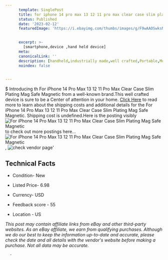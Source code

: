 ```yaml
---
      template: SinglePost
      title: for iphone 14 pro max 13 12 11 pro max clear case slim plating mag safe magnetic
      status: Published
      date: '2023-02-12'
      featuredImage: 'https://i.ebayimg.com/thumbs/images/g/F9wAAOSwksNjI-4L/s-l225.jpg'
       

      excerpt: >-
        [smartphone,device ,hand held device]
      meta:
      canonicalLink: ''
      description: [handheld,industrially made,well crafted,Portable,Mobile,Compact,Convenient,Lightweight,Maneuverable,Man-portable,Miniature,Carriable,Hand-held,Light,Holdable,Transportable,Mobile device,Pocket-sized,On-the-go,Wireless,Cordless,Compact size,Convenient size, smartphone,device ,hand held device]
      noindex: false
      

---
```

$
      Introducing th For iPhone 14 Pro Max 13 12 11 Pro Max Clear Case Slim Plating Mag Safe Magnetic from a well-known brand.This well crafted device  is sure to be a Center of attention  in your home. [Click Here](https://www.ebay.com/itm/195517700145?hash=item2d85c35831%3Ag%3AF9wAAOSwksNjI-4L&mkevt=1&mkcid=1&mkrid=711-53200-19255-0&campid=%253CePNCampaignId%253E&customid=%253CreferenceId%253E&toolid=10049) to read more to learn about the shipping costs and additional details for the For iPhone 14 Pro Max 13 12 11 Pro Max Clear Case Slim Plating Mag Safe Magnetic. Shipping cost is undefined.Here is the posting visibly ![For iPhone 14 Pro Max 13 12 11 Pro Max Clear Case Slim Plating Mag Safe Magnetic](https://i.ebayimg.com/thumbs/images/g/F9wAAOSwksNjI-4L/s-l225.jpg) to check out more postings here... ![For iPhone 14 Pro Max 13 12 11 Pro Max Clear Case Slim Plating Mag Safe Magnetic](https://i.ebayimg.com/images/g/F9wAAOSwksNjI-4L/s-l225.jpg), ![check vendor page](https://origin-galleryplus.ebayimg.com/ws/web/195517700145_2_0_1/225x225.jpg,https://origin-galleryplus.ebayimg.com/ws/web/195517700145_3_0_1/225x225.jpg,https://origin-galleryplus.ebayimg.com/ws/web/195517700145_4_0_1/225x225.jpg,https://origin-galleryplus.ebayimg.com/ws/web/195517700145_5_0_1/225x225.jpg,https://origin-galleryplus.ebayimg.com/ws/web/195517700145_6_0_1/225x225.jpg,https://origin-galleryplus.ebayimg.com/ws/web/195517700145_7_0_1/225x225.jpg,https://origin-galleryplus.ebayimg.com/ws/web/195517700145_8_0_1/225x225.jpg,https://origin-galleryplus.ebayimg.com/ws/web/195517700145_9_0_1/225x225.jpg,https://origin-galleryplus.ebayimg.com/ws/web/195517700145_10_0_1/225x225.jpg,https://origin-galleryplus.ebayimg.com/ws/web/195517700145_11_0_1/225x225.jpg,https://origin-galleryplus.ebayimg.com/ws/web/195517700145_12_0_1/225x225.jpg,https://origin-galleryplus.ebayimg.com/ws/web/195517700145_13_0_1/225x225.jpg,https://origin-galleryplus.ebayimg.com/ws/web/195517700145_14_0_1/225x225.jpg,https://origin-galleryplus.ebayimg.com/ws/web/195517700145_15_0_1/225x225.jpg,https://origin-galleryplus.ebayimg.com/ws/web/195517700145_16_0_1/225x225.jpg)'

      

 ## Technical Facts 



     
      

 - Condition- New 


      

 - Listed Price- 6.98 


      

 - Currency- USD 


      

 - Feedback score - 55 


      

 - Location - US 


      
      

 *_This post may contain affiliate links from eBay and other third-party websites. As an eBay affiliate, we earn from qualifying purchases. Although we do our best to keep the information up-to-date and accurate, please check the date and all details with the vendor's website before making a purchase. Not all data may be accurate._*




      -
